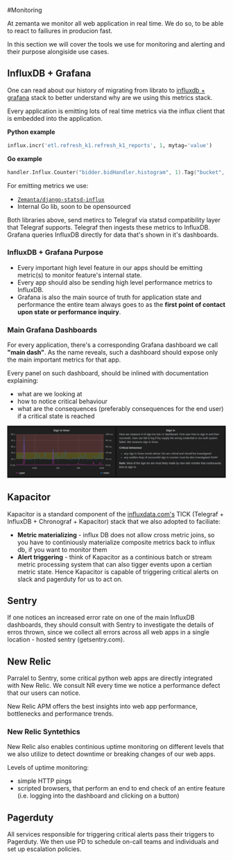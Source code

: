 #Monitoring

At zemanta we monitor all web application in real time. We do so, to be able to react to failiures in producion fast. 

In this section we will cover the tools we use for monitoring and alerting and their purpose alongiside use cases.

## InfluxDB + Grafana

One can read about our history of migrating from librato to [influxdb + grafana](http://zemanta.github.io/2016/05/10/from-librato-to-influxdb/) stack to better understand why are we using this metrics stack. 

Every application is emitting lots of real time metrics via the influx client that is embedded into the application.

**Python example**

```python
influx.incr('etl.refresh_k1.refresh_k1_reports', 1, mytag='value')
```

**Go example**

```go
handler.Influx.Counter("bidder.bidHandler.histogram", 1).Tag("bucket", "plus").Submit()
```

For emitting metrics we use:

* [`Zemanta/django-statsd-influx`](https://github.com/Zemanta/django-statsd-influx)
* Internal Go lib, soon to be opensourced

Both libraries above, send metircs to Telegraf via statsd compatibility layer that Telegraf supports. Telegraf then ingests these metrics to InfluxDB. Grafana queries InfluxDB directly for data that's shown in it's dashboards. 


### InfluxDB + Grafana Purpose

* Every important high level feature in our apps should be emitting metric(s) to monitor feature's internal state.
* Every app should also be sending high level performance metrics to InfluxDB.
* Grafana is also the main source of truth for application state and performance the entire team always goes to as the **first point of contact upon state or performance inquiry**. 


### Main Grafana Dashboards

For every application, there's a corresponding Grafana dashboard we call **"main dash"**. As the name reveals, such a dashboard should expose only the main important metrics for that app.

Every panel on such dashboard, should be inlined with documentation explaining:

* what are we looking at
* how to notice critical behaviour
* what are the consequences (preferably consequences for the end user) if a critical state is reached

![grafana dash](img/grafana-dash.png)


## Kapacitor

Kapacitor is a standard component of the [influxdata.com's](http://influxdata.com) TICK (Telegraf + InfluxDB + Chronograf + Kapacitor) stack that we also adopted to faciliate:

* **Metric materializing** - influx DB does not allow cross metric joins, so you have to continiously materialize composite metrics back to influx db, if you want to monitor them
* **Alert triggering** - think of Kapacitor as a continious batch or stream metric processing system that can also tigger events upon a certian metric state. Hence Kapacitor is capable of triggering critical alerts on slack and pagerduty for us to act on.  

## Sentry

If one notices an increased error rate on one of the main InfluxDB dashboards, they should consult with Sentry to investigate the details of erros thrown, since we collect all errors across all web apps in a single location - hosted sentry (getsentry.com).  

## New Relic

Parralel to Sentry, some critical python web apps are directly integrated with New Relic. We consult NR every time we notice a performance defect that our users can notice. 

New Relic APM offers the best insights into web app performance, bottlenecks and performance trends. 

### New Relic Syntethics 

New Relic also enables continious uptime monitoring on different levels that we also utilize to detect downtime or breaking changes of our web apps. 

Levels of uptime monitoring:

* simple HTTP pings
* scripted browsers, that perform an end to end check of an entire feature (i.e. logging into the dashboard and clicking on a button)



## Pagerduty

All services responsible for triggering critical alerts pass their triggers to Pagerduty. We then use PD to schedule on-call teams and individuals and set up escalation policies. 
